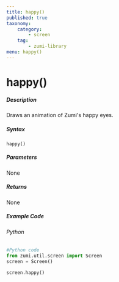```yaml
---
title: happy()
published: true
taxonomy:
    category:
        - screen
    tag:
        - zumi-library
menu: happy()
---
```


# happy()

##### Description
Draws an animation of Zumi's happy eyes.

##### Syntax
```happy()```<br />

##### Parameters
None

##### Returns
None

##### Example Code
###### Python
```python
#Python code
from zumi.util.screen import Screen 
screen = Screen()

screen.happy()
```